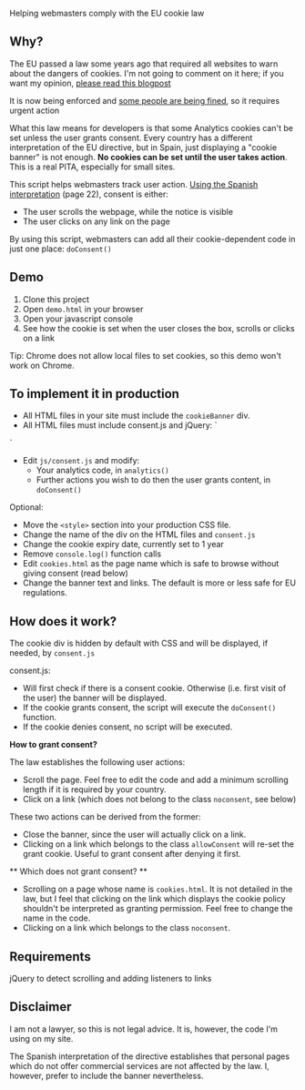 Helping webmasters comply with the EU cookie law

Why?
----

The EU passed a law some years ago that required all websites to warn about the dangers of cookies. I'm not going to comment
on it here; if you want my opinion, [please read this blogpost](http://www.agpd.es/portalwebAGPD/canaldocumentacion/publicaciones/common/Guias/Guia_Cookies.pdf)

It is now being enforced and [some people are being fined](http://www.agpd.es/portalwebAGPD/canaldocumentacion/publicaciones/common/Guias/Guia_Cookies.pdf), so it requires urgent action

What this law means for developers is that some Analytics cookies can't be set unless the user grants consent. Every country has a different interpretation of the EU directive, but in Spain,
just displaying a "cookie banner" is not enough. **No cookies can be set until the user takes action**. This is a real PITA, especially for small sites.

This script helps webmasters track user action.
[Using the Spanish interpretation](http://www.agpd.es/portalwebAGPD/canaldocumentacion/publicaciones/common/Guias/Guia_Cookies.pdf) (page 22), consent is either: 

- The user scrolls the webpage, while the notice is visible
- The user clicks on any link on the page

By using this script, webmasters can add all their cookie-dependent code in just one place: `doConsent()`


Demo
----

1. Clone this project
2. Open `demo.html` in your browser
3. Open your javascript console
4. See how the cookie is set when the user closes the box, scrolls or clicks on a link

Tip: Chrome does not allow local files to set cookies, so this demo won't work on Chrome.


To implement it in production
-----------------------------

- All HTML files in your site must include the `cookieBanner` div.
- All HTML files must include consent.js and jQuery: 
`<script src="http://code.jquery.com/jquery-1.11.0.min.js"></script>
<script src="js/consent.js"></script>`
- Edit `js/consent.js` and modify:
    - Your analytics code, in `analytics()`
    - Further actions you wish to do then the user grants content, in `doConsent()`

Optional:
- Move the `<style>` section into your production CSS file.
- Change the name of the div on the HTML files and `consent.js`
- Change the cookie expiry date, currently set to 1 year
- Remove `console.log()` function calls
- Edit `cookies.html` as the page name which is safe to browse without giving consent (read below)
- Change the banner text and links. The default is more or less safe for EU regulations.


How does it work?
-----------------

The cookie div is hidden by default with CSS and will be displayed, if needed, by `consent.js`

consent.js:

- Will first check if there is a consent cookie. Otherwise (i.e. first visit of the user) the banner will be displayed.
- If the cookie grants consent, the script will execute the `doConsent()` function.
- If the cookie denies consent, no script will be executed.

**How to grant consent?**

The law establishes the following user actions:

- Scroll the page. Feel free to edit the code and add a minimum scrolling length if it is required by your country.
- Click on a link (which does not belong to the class `noconsent`, see below)

These two actions can be derived from the former:

- Close the banner, since the user will actually click on a link.
- Clicking on a link which belongs to the class `allowConsent` will re-set the grant cookie. Useful to grant consent after denying it first.

** Which does not grant consent? **

- Scrolling on a page whose name is `cookies.html`. It is not detailed in the law, but I feel that clicking on the link
which displays the cookie policy shouldn't be interpreted as granting permission. Feel free to change the name in the code.
- Clicking on a link which belongs to the class `noconsent`.


Requirements
------------

jQuery to detect scrolling and adding listeners to links


Disclaimer
----------

I am not a lawyer, so this is not legal advice. It is, however, the code I'm using on my site.

The Spanish interpretation of the directive establishes that personal pages which do 
not offer commercial services are not affected by the law. I, however, prefer to include the banner nevertheless.
